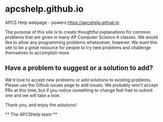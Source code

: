 # apcshelp.github.io
APCS Help webpage - powers https://apcshelp.github.io

The purpose of this site is to create thoughtful explanations for common problems that are given in many AP Computer Science A classes. We would like to allow any programming problems whatsoever, however. We want this site to be a great resource for people to try new problems and challenge themselves to accomplish more.

## Have a problem to suggest or a solution to add?
We'd love to accept new problems or add solutions to existing problems. Please use the Github issues page to add issues. We probably won't accept PRs at this time, but if you notice something to change feel free to submit one and we will take a look.

Thank you, and enjoy the solutions!

** The APCSHelp team **
